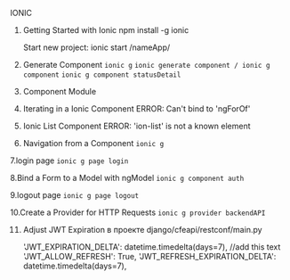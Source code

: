 IONIC

1. Getting Started with Ionic
	npm install -g ionic

   Start new project:
	ionic start /nameApp/


2. Generate Component
	`ionic g`
	`ionic generate component / ionic g component`
	`ionic g component statusDetail`

3. Component Module

4. Iterating in a Ionic Component
	ERROR: Can't bind to 'ngForOf'

5. Ionic List Component
	ERROR: 'ion-list' is not a known element

6. Navigation from a Component
	`ionic g `

7.login page
	`ionic g page login`

8.Bind a Form to a Model with ngModel
	`ionic g component auth`

9.logout page
	`ionic g page logout`

10.Create a Provider for HTTP Requests
	`ionic g provider backendAPI`

11. Adjust JWT Expiration
	в проекте django/cfeapi/restconf/main.py

	'JWT_EXPIRATION_DELTA': datetime.timedelta(days=7), //add this text
    'JWT_ALLOW_REFRESH': True,
    'JWT_REFRESH_EXPIRATION_DELTA': datetime.timedelta(days=7),